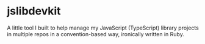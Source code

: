 # jslibdevkit

A little tool I built to help manage my JavaScript (TypeScript) library projects in multiple repos in a convention-based way, ironically written in Ruby.


